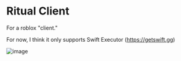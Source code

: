 # Ritual Client
For a roblox "client."

For now, I think it only supports Swift Executor (https://getswift.gg)


![image](https://github.com/user-attachments/assets/0bc3a859-112c-4514-9f0b-6ae465c6cb9d)
